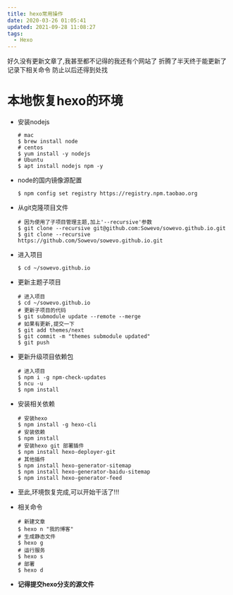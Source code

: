 ```yaml
---
title: hexo常用操作
date: 2020-03-26 01:05:41
updated: 2021-09-28 11:08:27
tags: 
  - Hexo
---
```


好久没有更新文章了,我甚至都不记得的我还有个网站了
折腾了半天终于能更新了
记录下相关命令
防止以后还得到处找

# 本地恢复hexo的环境

- 安装nodejs

  ```shell
  # mac
  $ brew install node
  # centos
  $ yum install -y nodejs
  # Ubuntu 
  $ apt install nodejs npm -y
  ```

- node的国内镜像源配置

  ```shell
  $ npm config set registry https://registry.npm.taobao.org
  ```

- 从git克隆项目文件

  ```shell
  # 因为使用了子项目管理主题,加上'--recursive'参数 
  $ git clone --recursive git@github.com:Sowevo/sowevo.github.io.git
  $ git clone --recursive https://github.com/Sowevo/sowevo.github.io.git
  ```
  
- 进入项目

  ```shell
  $ cd ~/sowevo.github.io
  ```
- 更新主题子项目
  ```shell
  # 进入项目
  $ cd ~/sowevo.github.io
  # 更新子项目的代码
  $ git submodule update --remote --merge
  # 如果有更新,提交一下
  $ git add themes/next
  $ git commit -m "themes submodule updated"
  $ git push
  ```
- 更新升级项目依赖包
  ```shell
  # 进入项目
  $ npm i -g npm-check-updates
  $ ncu -u
  $ npm install
  ```
  
- 安装相关依赖

  ```shell
  # 安装hexo
  $ npm install -g hexo-cli
  # 安装依赖
  $ npm install
  # 安装hexo git 部署插件
  $ npm install hexo-deployer-git
  # 其他插件
  $ npm install hexo-generator-sitemap
  $ npm install hexo-generator-baidu-sitemap
  $ npm install hexo-generator-feed
  ```

- 至此,环境恢复完成,可以开始干活了!!!

- 相关命令
  ```shell
  # 新建文章
  $ hexo n "我的博客"
  # 生成静态文件
  $ hexo g
  # 运行服务
  $ hexo s
  # 部署
  $ hexo d
  ```

- **记得提交hexo分支的源文件**